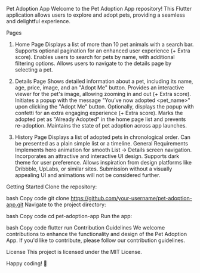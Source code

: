 Pet Adoption App
Welcome to the Pet Adoption App repository! This Flutter application allows users to explore and adopt pets, providing a seamless and delightful experience.

Pages
1. Home Page
Displays a list of more than 10 pet animals with a search bar.
Supports optional pagination for an enhanced user experience (+ Extra score).
Enables users to search for pets by name, with additional filtering options.
Allows users to navigate to the details page by selecting a pet.

2. Details Page
Shows detailed information about a pet, including its name, age, price, image, and an "Adopt Me" button.
Provides an interactive viewer for the pet's image, allowing zooming in and out (+ Extra score).
Initiates a popup with the message "You’ve now adopted <pet_name>" upon clicking the "Adopt Me" button.
Optionally, displays the popup with confetti for an extra engaging experience (+ Extra score).
Marks the adopted pet as "Already Adopted" in the home page list and prevents re-adoption.
Maintains the state of pet adoption across app launches.

3. History Page
Displays a list of adopted pets in chronological order.
Can be presented as a plain simple list or a timeline.
General Requirements
Implements hero animation for smooth List → Details screen navigation.
Incorporates an attractive and interactive UI design.
Supports dark theme for user preference.
Allows inspiration from design platforms like Dribbble, UpLabs, or similar sites.
Submission without a visually appealing UI and animations will not be considered further.

Getting Started
Clone the repository:

bash
Copy code
git clone https://github.com/your-username/pet-adoption-app.git
Navigate to the project directory:

bash
Copy code
cd pet-adoption-app
Run the app:

bash
Copy code
flutter run
Contribution Guidelines
We welcome contributions to enhance the functionality and design of the Pet Adoption App. If you'd like to contribute, please follow our contribution guidelines.

License
This project is licensed under the MIT License.

Happy coding! 🐾